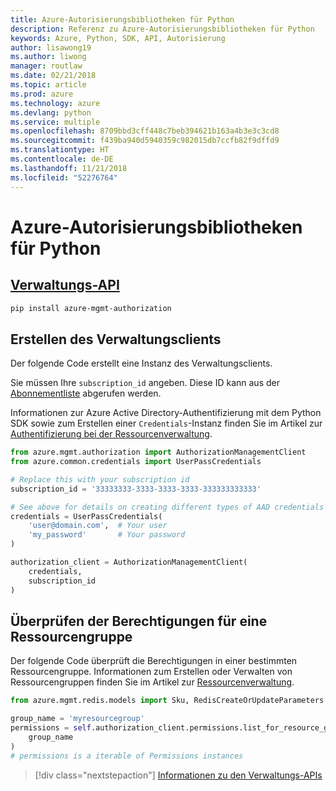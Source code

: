 ```yaml
---
title: Azure-Autorisierungsbibliotheken für Python
description: Referenz zu Azure-Autorisierungsbibliotheken für Python
keywords: Azure, Python, SDK, API, Autorisierung
author: lisawong19
ms.author: liwong
manager: routlaw
ms.date: 02/21/2018
ms.topic: article
ms.prod: azure
ms.technology: azure
ms.devlang: python
ms.service: multiple
ms.openlocfilehash: 8709bbd3cff448c7beb394621b163a4b3e3c3cd8
ms.sourcegitcommit: f439ba940d5940359c982015db7ccfb82f9dffd9
ms.translationtype: HT
ms.contentlocale: de-DE
ms.lasthandoff: 11/21/2018
ms.locfileid: "52276764"
---
```

# <a name="azure-authorization-libraries-for-python"></a>Azure-Autorisierungsbibliotheken für Python

## <a name="management-apipythonapioverviewazureauthorizationmanagement"></a>[Verwaltungs-API](/python/api/overview/azure/authorization/management)

```bash
pip install azure-mgmt-authorization
```

## <a name="create-the-management-client"></a>Erstellen des Verwaltungsclients

Der folgende Code erstellt eine Instanz des Verwaltungsclients.

Sie müssen Ihre ``subscription_id`` angeben. Diese ID kann aus der [Abonnementliste](https://manage.windowsazure.com/#Workspaces/AdminTasks/SubscriptionMapping) abgerufen werden.

Informationen zur Azure Active Directory-Authentifizierung mit dem Python SDK sowie zum Erstellen einer ``Credentials``-Instanz finden Sie im Artikel zur [Authentifizierung bei der Ressourcenverwaltung](/python/azure/python-sdk-azure-authenticate).

```python
from azure.mgmt.authorization import AuthorizationManagementClient
from azure.common.credentials import UserPassCredentials

# Replace this with your subscription id
subscription_id = '33333333-3333-3333-3333-333333333333'

# See above for details on creating different types of AAD credentials
credentials = UserPassCredentials(
    'user@domain.com',  # Your user
    'my_password'       # Your password
)

authorization_client = AuthorizationManagementClient(
    credentials,
    subscription_id
)
``` 

## <a name="check-permissions-for-a-resource-group"></a>Überprüfen der Berechtigungen für eine Ressourcengruppe

Der folgende Code überprüft die Berechtigungen in einer bestimmten Ressourcengruppe.
Informationen zum Erstellen oder Verwalten von Ressourcengruppen finden Sie im Artikel zur [Ressourcenverwaltung](/python/api/overview/azure/azure.mgmt.resource).

```python
from azure.mgmt.redis.models import Sku, RedisCreateOrUpdateParameters

group_name = 'myresourcegroup'
permissions = self.authorization_client.permissions.list_for_resource_group(
    group_name
)
# permissions is a iterable of Permissions instances
```

> [!div class="nextstepaction"]
> [Informationen zu den Verwaltungs-APIs](/python/api/overview/azure/authorization/management)

